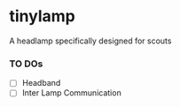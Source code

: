 # tinylamp

A headlamp specifically designed for scouts

### TO DOs
- [ ] Headband
- [ ] Inter Lamp Communication
